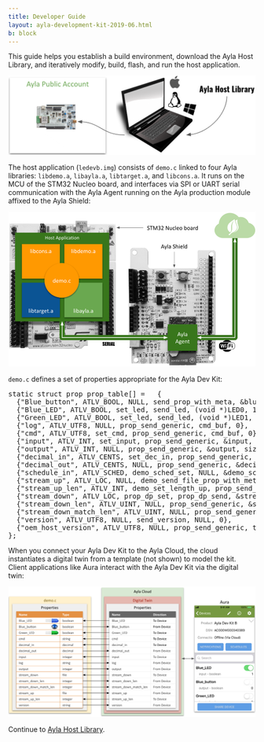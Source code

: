 ```yaml
---
title: Developer Guide
layout: ayla-development-kit-2019-06.html
b: block
---
```


This guide helps you establish a build environment, download the Ayla Host Library, and iteratively modify, build, flash, and run the host application.

<img src="../dev-env.png" width="512">

The host application (<code>ledevb.img</code>) consists of <code>demo.c</code> linked to four Ayla libraries: <code>libdemo.a</code>, <code>libayla.a</code>, <code>libtarget.a</code>, and <code>libcons.a</code>. It runs on the MCU of the STM32 Nucleo board, and interfaces via SPI or UART serial communication with the Ayla Agent running on the Ayla production module affixed to the Ayla Shield:

<img src="host-application.png" width=600>

<code>demo.c</code> defines a set of properties appropriate for the Ayla Dev Kit:

<pre>
static struct prop prop_table[] =   {
  {"Blue_button", ATLV_BOOL, NULL, send_prop_with_meta, &blue_button, sizeof(blue_button)},
  {"Blue_LED", ATLV_BOOL, set_led, send_led, (void *)LED0, 1},
  {"Green_LED", ATLV_BOOL, set_led, send_led, (void *)LED1, 1},
  {"log", ATLV_UTF8, NULL, prop_send_generic, cmd_buf, 0},
  {"cmd", ATLV_UTF8, set_cmd, prop_send_generic, cmd_buf, 0},
  {"input", ATLV_INT, set_input, prop_send_generic, &input, sizeof(input)},
  {"output", ATLV_INT, NULL, prop_send_generic, &output, sizeof(output)},
  {"decimal_in", ATLV_CENTS, set_dec_in, prop_send_generic, &decimal_in, sizeof(decimal_in)},
  {"decimal_out", ATLV_CENTS, NULL, prop_send_generic, &decimal_out, sizeof(decimal_out)},
  {"schedule_in", ATLV_SCHED, demo_sched_set, NULL, &demo_sched[0]},
  {"stream_up", ATLV_LOC, NULL, demo_send_file_prop_with_meta, &stream_up_state, 0},
  {"stream_up_len", ATLV_INT, demo_set_length_up, prop_send_generic, &stream_up_len, sizeof(stream_up_len)},
  {"stream_down", ATLV_LOC, prop_dp_set, prop_dp_send, &stream_down_state, 0},
  {"stream_down_len", ATLV_UINT, NULL, prop_send_generic, &stream_down_state.next_off, sizeof(stream_down_state.next_off)},
  {"stream_down_match_len", ATLV_UINT, NULL, prop_send_generic, &stream_down_patt_match_len, sizeof(stream_down_patt_match_len)},
  {"version", ATLV_UTF8, NULL, send_version, NULL, 0},
  {"oem_host_version", ATLV_UTF8, NULL, prop_send_generic, template_version, sizeof(template_version) - 1},
};
</pre>

When you connect your Ayla Dev Kit to the Ayla Cloud, the cloud instantiates a digital twin from a template (not shown) to model the kit. Client applications like Aura interact with the Ayla Dev Kit via the digital twin:

<img src="demo-cloud-app.png" width="780">

Continue to [Ayla Host Library](ayla-host-library).
